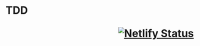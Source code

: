 # TDD <p align="right">[![Netlify Status](https://api.netlify.com/api/v1/badges/f920577a-0807-4584-bee7-df3a5fe66fe7/deploy-status)](https://app.netlify.com/sites/opinion-ate-tex/deploys)</p>